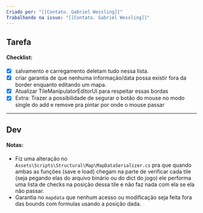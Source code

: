 ```yaml
---
Criado por: "[[Contato. Gabriel Wessling]]"
Trabalhando na issue: "[[Contato. Gabriel Wessling]]"
---
```

## Tarefa
#### Checklist:
- [x] salvamento e carregamento deletam tudo nessa lista.
- [x] criar garantia de que nenhuma informação/data possa existir fora da border enquanto editando um mapa.
- [x] Atualizar TileManipulatorEditorUI para respeitar essas bordas
- [x] Extra: Trazer a possibilidade de segurar o botão do mouse no modo single do add e remove pra pintar por onde o mouse passar
---
## Dev
#### Notas:
- Fiz uma alteração no `Assets\Scripts\Structural\Map\MapDataSerializer.cs` pra que quando ambas as funções (save e load) chegam na parte de verificar cada tile (seja pegando elas do arquivo binário ou do dict do jogo) ele performa uma lista de checks na posição dessa tile e não faz nada com ela se ela não passar.
- Garantia no `mapdata` que nenhum acesso ou modificação seja feita fora das bounds com formulas usando a posição dada.

